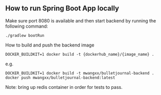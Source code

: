 ## How to run Spring Boot App locally

Make sure port 8080 is available and then start backend by running the following command:
```
./gradlew bootRun
```
How to build and push the backend image
```
DOCKER_BUILDKIT=1 docker build -t {dockerhub_name}/{image_name} .
```

e.g.
```
DOCKER_BUILDKIT=1 docker build -t mwangxx/bulletjournal-backend .
docker push mwangxx/bulletjournal-backend:latest
```

Note: bring up redis container in order for tests to pass.